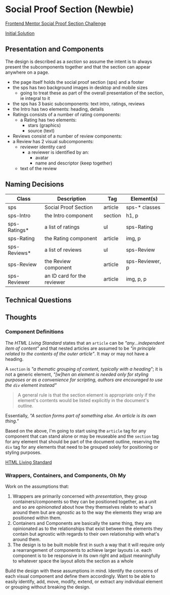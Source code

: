 # Social Proof Section (Newbie)

[Frontend Mentor Social Proof Section Challenge](https://www.frontendmentor.io/challenges/social-proof-section-6e0qTv_bA)

[Initial Solution](https://janegca.github.io/fem-challenges/03-social-proof/index.html)

## Presentation and Components

The design is described as a _section_ so assume the intent is to always present
the subcomponents together and that the section can appear anywhere on a page.

- the page itself holds the social proof section (sps) and a footer
- the sps has two background images in desktop and mobile sizes
  - going to treat these as part of the overall presentation of the section, ie
    integral to it
- the sps has 3 basic subcomponents: text intro, ratings, reviews
- the Intro has two elements: heading, details
- Ratings consists of a number of rating components:
  - a Rating has two elements:
    - stars (graphics)
    - source (text)
- Reviews consist of a number of review components:
- a Review has 2 visual subcomponents:
  - reviewer identity card
    - a reviewer is identified by an:
      - avatar
      - name and descriptor (keep together)
  - text of the review

## Naming Decisions

| Class         | Description                 | Tag     | Element(s)      |
| ------------- | --------------------------- | ------- | --------------- |
| sps           | Social Proof Section        | article | sps-\* classes  |
| sps-Intro     | the Intro component         | section | h1, p           |
| sps-Ratings\* | a list of ratings           | ul      | sps-Rating      |
| sps-Rating    | the Rating component        | article | img, p          |
| sps-Reviews\* | a list of reviews           | ul      | sps-Review      |
| sps-Review    | the Review component        | article | sps-Reviewer, p |
| sps-Reviewer  | an ID card for the reviewer | article | img, p, p       |

## Technical Questions

## Thoughts

### Component Definitions

The _HTML Living Standard_ states that an `article` can be _"any...independent
item of content"_ and that nested articles are assumed to be _"in principle
related to the contents of the outer article"_. It may or may not have a
heading.

A `section` is _"a thematic grouping of content, typically with a heading"_; it
is not a generic element, _"[w]hen an element is needed only for styling
purposes or as a convenience for scripting, authors are encouraged to use the
`div` element instead"_

> A general rule is that the section element is appropriate only if the
> element's contents would be listed explicitly in the document's outline.

Essentially, _"A section forms part of something else. An article is its own
thing."_

Based on the above, I'm going to start using the `article` tag for any component
that can stand alone or may be reuseable and the `section` tag for any element
that should be part of the document outline, reserving the `div` tag for any
elements that need to be grouped solely for positioning or styling purposes.

[HTML Living Standard](https://html.spec.whatwg.org/multipage/sections.html#the-article-element)

### Wrappers, Containers, and Components, Oh My

Work on the assumptions that:

1. Wrappers are primarily concerned with _presentation_, they group
   containers/components so they can be positioned together, as a unit and so
   are _opinionated_ about how they themselves relate to what's around them but
   are _agnostic_ as to the way the elements they wrap are positioned within
   them.
1. Containers and Components are basically the same thing, they are opinionated
   as to the relationships that exist between the elements they contain but
   agnostic with regards to their own relationship with what's around them.
1. The design is to be built mobile first in such a way that it will require
   only a rearrangement of components to achieve larger layouts i.e. each
   component is to be responsive in its own right and adjust meaningfully to
   whatever space the layout allots the section as a whole

Build the design with these assumptions in mind. Identify the concerns of each
visual component and define them accordingly. Want to be able to easily
identify, add, move, modify, extend, or extract any individual element or
grouping without breaking the design.
